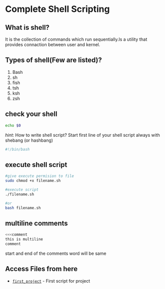 #                            Complete Shell Scripting 
## What is shell?
It is the collection of commands which run sequentially.Is a utility that provides connaction between user and kernel.

## Types of shell(Few are listed)?
1. Bash
2. sh
3. fish
4. tsh
5. ksh
6. zsh 

## check your shell
```bash
echo $0
```
*hint*: How to write shell script? Start first line of your shell script always with shebang (or hashbang)
```bash
#!/bin/bash 
```
## execute shell script
```bash
#give execute permision to file
sudo chmod +x filename.sh

#execute script
./filename.sh

#or
bash filename.sh
```

## multiline comments
```bash
<<<comment
this is multiline 
comment
```
start and end of the comments word will be same

## Access Files from here

- [`first_project`](script.sh) - First script for project
